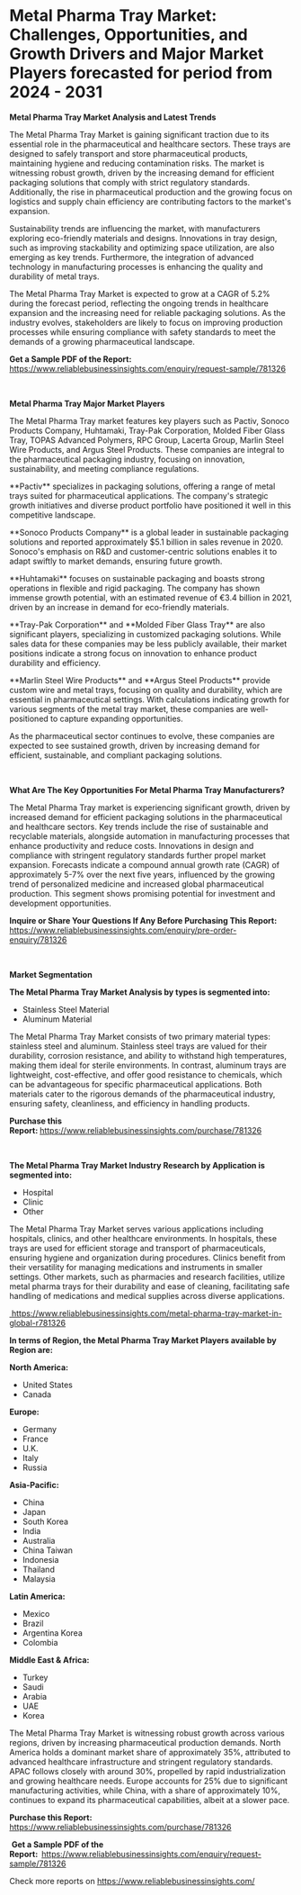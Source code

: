<p><h1>Metal Pharma Tray Market: Challenges, Opportunities, and Growth Drivers and Major Market Players forecasted for period from 2024 - 2031</h1></p><p><strong>Metal Pharma Tray Market Analysis and Latest Trends</strong></p>
<p><p>The Metal Pharma Tray Market is gaining significant traction due to its essential role in the pharmaceutical and healthcare sectors. These trays are designed to safely transport and store pharmaceutical products, maintaining hygiene and reducing contamination risks. The market is witnessing robust growth, driven by the increasing demand for efficient packaging solutions that comply with strict regulatory standards. Additionally, the rise in pharmaceutical production and the growing focus on logistics and supply chain efficiency are contributing factors to the market's expansion.</p><p>Sustainability trends are influencing the market, with manufacturers exploring eco-friendly materials and designs. Innovations in tray design, such as improving stackability and optimizing space utilization, are also emerging as key trends. Furthermore, the integration of advanced technology in manufacturing processes is enhancing the quality and durability of metal trays.</p><p>The Metal Pharma Tray Market is expected to grow at a CAGR of 5.2% during the forecast period, reflecting the ongoing trends in healthcare expansion and the increasing need for reliable packaging solutions. As the industry evolves, stakeholders are likely to focus on improving production processes while ensuring compliance with safety standards to meet the demands of a growing pharmaceutical landscape.</p></p>
<p><strong>Get a Sample PDF of the Report:&nbsp;</strong> <a href="https://www.reliablebusinessinsights.com/enquiry/request-sample/781326?utm_campaign=116&utm_medium=2&utm_source=Github&utm_content=ia&utm_term=30122024&utm_id=metal-pharma-tray">https://www.reliablebusinessinsights.com/enquiry/request-sample/781326</a></p>
<p>&nbsp;</p>
<p><strong>Metal Pharma Tray Major Market Players</strong></p>
<p><p>The Metal Pharma Tray market features key players such as Pactiv, Sonoco Products Company, Huhtamaki, Tray-Pak Corporation, Molded Fiber Glass Tray, TOPAS Advanced Polymers, RPC Group, Lacerta Group, Marlin Steel Wire Products, and Argus Steel Products. These companies are integral to the pharmaceutical packaging industry, focusing on innovation, sustainability, and meeting compliance regulations.</p><p>**Pactiv** specializes in packaging solutions, offering a range of metal trays suited for pharmaceutical applications. The company's strategic growth initiatives and diverse product portfolio have positioned it well in this competitive landscape.</p><p>**Sonoco Products Company** is a global leader in sustainable packaging solutions and reported approximately $5.1 billion in sales revenue in 2020. Sonoco's emphasis on R&D and customer-centric solutions enables it to adapt swiftly to market demands, ensuring future growth.</p><p>**Huhtamaki** focuses on sustainable packaging and boasts strong operations in flexible and rigid packaging. The company has shown immense growth potential, with an estimated revenue of €3.4 billion in 2021, driven by an increase in demand for eco-friendly materials.</p><p>**Tray-Pak Corporation** and **Molded Fiber Glass Tray** are also significant players, specializing in customized packaging solutions. While sales data for these companies may be less publicly available, their market positions indicate a strong focus on innovation to enhance product durability and efficiency.</p><p>**Marlin Steel Wire Products** and **Argus Steel Products** provide custom wire and metal trays, focusing on quality and durability, which are essential in pharmaceutical settings. With calculations indicating growth for various segments of the metal tray market, these companies are well-positioned to capture expanding opportunities.</p><p>As the pharmaceutical sector continues to evolve, these companies are expected to see sustained growth, driven by increasing demand for efficient, sustainable, and compliant packaging solutions.</p></p>
<p>&nbsp;</p>
<p><strong>What Are The Key Opportunities For Metal Pharma Tray Manufacturers?</strong></p>
<p><p>The Metal Pharma Tray market is experiencing significant growth, driven by increased demand for efficient packaging solutions in the pharmaceutical and healthcare sectors. Key trends include the rise of sustainable and recyclable materials, alongside automation in manufacturing processes that enhance productivity and reduce costs. Innovations in design and compliance with stringent regulatory standards further propel market expansion. Forecasts indicate a compound annual growth rate (CAGR) of approximately 5-7% over the next five years, influenced by the growing trend of personalized medicine and increased global pharmaceutical production. This segment shows promising potential for investment and development opportunities.</p></p>
<p><strong>Inquire or Share Your Questions If Any Before Purchasing This Report:</strong> <a href="https://www.reliablebusinessinsights.com/enquiry/pre-order-enquiry/781326?utm_campaign=116&utm_medium=2&utm_source=Github&utm_content=ia&utm_term=30122024&utm_id=metal-pharma-tray">https://www.reliablebusinessinsights.com/enquiry/pre-order-enquiry/781326</a></p>
<p>&nbsp;</p>
<p><strong>Market Segmentation</strong></p>
<p><strong>The Metal Pharma Tray Market Analysis by types is segmented into:</strong></p>
<p><ul><li>Stainless Steel Material</li><li>Aluminum Material</li></ul></p>
<p><p>The Metal Pharma Tray Market consists of two primary material types: stainless steel and aluminum. Stainless steel trays are valued for their durability, corrosion resistance, and ability to withstand high temperatures, making them ideal for sterile environments. In contrast, aluminum trays are lightweight, cost-effective, and offer good resistance to chemicals, which can be advantageous for specific pharmaceutical applications. Both materials cater to the rigorous demands of the pharmaceutical industry, ensuring safety, cleanliness, and efficiency in handling products.</p></p>
<p><strong>Purchase this Report:&nbsp;</strong><a href="https://www.reliablebusinessinsights.com/purchase/781326?utm_campaign=116&utm_medium=2&utm_source=Github&utm_content=ia&utm_term=30122024&utm_id=metal-pharma-tray">https://www.reliablebusinessinsights.com/purchase/781326</a></p>
<p>&nbsp;</p>
<p><strong>The Metal Pharma Tray Market Industry Research by Application is segmented into:</strong></p>
<p><ul><li>Hospital</li><li>Clinic</li><li>Other</li></ul></p>
<p><p>The Metal Pharma Tray Market serves various applications including hospitals, clinics, and other healthcare environments. In hospitals, these trays are used for efficient storage and transport of pharmaceuticals, ensuring hygiene and organization during procedures. Clinics benefit from their versatility for managing medications and instruments in smaller settings. Other markets, such as pharmacies and research facilities, utilize metal pharma trays for their durability and ease of cleaning, facilitating safe handling of medications and medical supplies across diverse applications.</p></p>
<p><a href="https://www.reliablebusinessinsights.com/metal-pharma-tray-market-in-global-r781326?utm_campaign=116&utm_medium=2&utm_source=Github&utm_content=ia&utm_term=30122024&utm_id=metal-pharma-tray">&nbsp;https://www.reliablebusinessinsights.com/metal-pharma-tray-market-in-global-r781326</a></p>
<p><strong>In terms of Region, the Metal Pharma Tray Market Players available by Region are:</strong></p>
<p>
    <p> <strong> North America: </strong>
        <ul>
            <li>United States</li>
            <li>Canada</li>
        </ul>
        </p> 
    <p> <strong> Europe: </strong>
        <ul>
            <li>Germany</li>
            <li>France</li>
            <li>U.K.</li>
            <li>Italy</li>
            <li>Russia</li>
        </ul>
        </p> 
    <p> <strong> Asia-Pacific: </strong>
        <ul>
            <li>China</li>
            <li>Japan</li>
            <li>South Korea</li>
            <li>India</li>
            <li>Australia</li>
            <li>China Taiwan</li>
            <li>Indonesia</li>
            <li>Thailand</li>
            <li>Malaysia</li>
        </ul>
        </p> 
    <p> <strong> Latin America: </strong>
        <ul>
            <li>Mexico</li>
            <li>Brazil</li>
            <li>Argentina Korea</li>
            <li>Colombia</li>
        </ul>
        </p> 
    <p> <strong> Middle East & Africa: </strong>
        <ul>
            <li>Turkey</li>
            <li>Saudi</li>
            <li>Arabia</li>
            <li>UAE</li>
            <li>Korea</li>
        </ul>
    </p>
    </p>
<p><p>The Metal Pharma Tray Market is witnessing robust growth across various regions, driven by increasing pharmaceutical production demands. North America holds a dominant market share of approximately 35%, attributed to advanced healthcare infrastructure and stringent regulatory standards. APAC follows closely with around 30%, propelled by rapid industrialization and growing healthcare needs. Europe accounts for 25% due to significant manufacturing activities, while China, with a share of approximately 10%, continues to expand its pharmaceutical capabilities, albeit at a slower pace.</p></p>
<p><strong>Purchase this Report: </strong><a href="https://www.reliablebusinessinsights.com/purchase/781326?utm_campaign=116&utm_medium=2&utm_source=Github&utm_content=ia&utm_term=30122024&utm_id=metal-pharma-tray">https://www.reliablebusinessinsights.com/purchase/781326</a></p>
<p>&nbsp;<strong>Get a Sample PDF of the Report:&nbsp;&nbsp;</strong><a href="https://www.reliablebusinessinsights.com/enquiry/request-sample/781326?utm_campaign=116&utm_medium=2&utm_source=Github&utm_content=ia&utm_term=30122024&utm_id=metal-pharma-tray">https://www.reliablebusinessinsights.com/enquiry/request-sample/781326</a></p>
<p><strong></strong></p>
<p>Check more reports on <a href="https://www.reliablebusinessinsights.com/?utm_campaign=116&utm_medium=2&utm_source=Github&utm_content=ia&utm_term=30122024&utm_id=metal-pharma-tray">https://www.reliablebusinessinsights.com/</a></p>